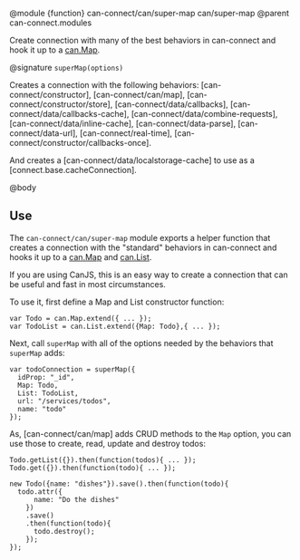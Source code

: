 @module {function} can-connect/can/super-map can/super-map
@parent can-connect.modules

Create connection with many of the best behaviors in can-connect and hook it up to 
a [can.Map](http://canjs.com/docs/can.Map.html).

@signature `superMap(options)`

  Creates a connection with the following behaviors: [can-connect/constructor],
  [can-connect/can/map],
  [can-connect/constructor/store],
  [can-connect/data/callbacks],
  [can-connect/data/callbacks-cache],
  [can-connect/data/combine-requests],
  [can-connect/data/inline-cache],
  [can-connect/data-parse],
  [can-connect/data-url],
  [can-connect/real-time],
  [can-connect/constructor/callbacks-once].

  And creates a [can-connect/data/localstorage-cache] to use as a [connect.base.cacheConnection].

@body 

## Use

The `can-connect/can/super-map` module exports a helper function that creates a connection
with the "standard" behaviors in can-connect and hooks it up to a 
[can.Map](http://canjs.com/docs/can.Map.html) and [can.List](http://canjs.com/docs/can.List.html).

If you are using CanJS, this is an easy way to create a connection that can be useful and
fast in most circumstances.

To use it, first define a Map and List constructor function:

```
var Todo = can.Map.extend({ ... });
var TodoList = can.List.extend({Map: Todo},{ ... });
```

Next, call `superMap` with all of the options needed by the behaviors that `superMap` adds: 

```
var todoConnection = superMap({
  idProp: "_id",
  Map: Todo,
  List: TodoList,
  url: "/services/todos",
  name: "todo"
});
```

As, [can-connect/can/map] adds CRUD methods to the `Map` option, you can use those to create, 
read, update and destroy todos:

```
Todo.getList({}).then(function(todos){ ... });
Todo.get({}).then(function(todo){ ... });

new Todo({name: "dishes"}).save().then(function(todo){
  todo.attr({
      name: "Do the dishes"
    })
    .save()
    .then(function(todo){
      todo.destroy();
    });
});
```


